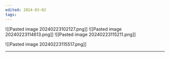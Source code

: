 ```yaml
---
edited: 2024-03-02
tags:
---
```


![[Pasted image 20240223102127.png]]
![[Pasted image 20240223114613.png]]
![[Pasted image 20240223115211.png]]

![[Pasted image 20240223115517.png]]


---
